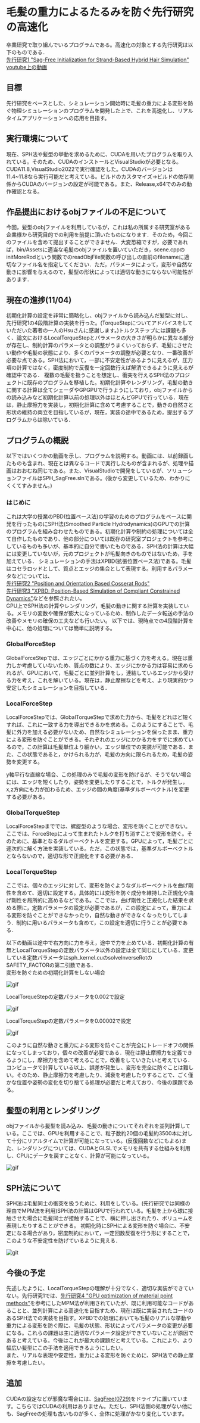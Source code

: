 # 毛髪の重力によるたるみを防ぐ先行研究の高速化
卒業研究で取り組んでいるプログラムである。高速化の対象とする先行研究は以下のものである．  
[先行研究1 "Sag-Free Initialization for Strand-Based Hybrid Hair Simulation"](https://dl.acm.org/doi/10.1145/3592143)  
[youtube上の動画](https://www.youtube.com/watch?v=jF3CgUt3ekk)
## 目標
先行研究をベースとした、シミュレーション開始時に毛髪の重力による変形を防ぐ物理シミュレーションのプログラムを開発した上で、これを高速化し、リアルタイムアプリケーションへの応用を目指す。

## 実行環境について
現在、SPH法や髪型の挙動を求めるために、CUDAを用いたプログラムを取り入れている。そのため、CUDAのインストールとVisualStudioが必要となる。CUDA11.8,VisualStudio2022で実行確認をした。CUDAのバージョンは11.4~11.8なら実行可能だと考えている。ビルドのカスタマイズ->ビルドの依存関係からCUDAのバージョンの設定が可能である。また、Release,x64でのみの動作確認となる。

## 作品提出におけるobjファイルの不足について
今回，髪型のobjファイルを利用しているが，これは私の所属する研究室がある企業様から研究目的での利用を前提に頂いたものになります．そのため，今回このファイルを含めて提出することができません．大変恐縮ですが，必要であれば，bin/Assetsに適当な毛髪のobjファイルを置いていただき，scene.cppのinitMoreRodという関数でのreadObjFile関数の呼び出しの直前のfilenameに適切なファイル名を指定してください．ただ，パラメータによって，変形や自然な動きに影響を与えるので，髪型の形状によっては適切な動きにならない可能性があります．

## 現在の進捗(11/04)
初期化計算の設定を非常に簡略化し、objファイルから読み込んだ髪型に対し、先行研究1の4段階計算の実装を行った。(TorqueStepについてアドバイスをしていただいた著者の一人のHsuさんに感謝します。)トルクステップには課題も多く、論文におけるLocalTorqueStepとパラメータの大きさが明らかに異なる部分が存在し、制約計算のパラメータとの調整がうまくいっておらず、毛髪にさせたい動作や毛髪の状態により、多くのパラメータの調整が必要となり、一番改善が必要な点である。SPH法において，一部に不安定性があるように見えるが，圧力項の計算ではなく，密度制約で反復を一定回数行えば解消できるように見えるが確認中である．
複数の毛髪を扱うことを想定し、衝突を行えるSPH法のプロジェクトに既存のプログラムを移植した。初期化計算やレンダリング，毛髪の動きに関する計算は全てシェーダやGPGPUで行うようにしており，objファイルからの読み込みなど初期化計算以前の処理以外はほとんどGPUで行っている．現在は，静止摩擦力を実装し，初期化計算に含めて考慮することで，動きの自然さと形状の維持の両立を目指しているが，現在，実装の途中であるため，提出するプログラムからは除いている．

## プログラムの概説
以下ではいくつかの動画を示し、プログラムを説明する。動画には、以前録画したものも含まれ、現在とは異なるコードで実行したものが含まれるが、処理や描画はおおむね同じである。また、VisualStudioで開発をしているが、ソリューションファイルはSPH_SagFree.slnである。(後から変更しているため、わかりにくくてすみません。)

### はじめに
これは大学の授業のPBD(位置ベース法)の学習のためのプログラムをベースに開発を行ったものにSPH法(Smoothed Particle Hydrodynamics)のGPUでの計算のプログラムを組み合わせたものである。初期化計算や制約の処理については全て自作したものであり、他の部分については既存の研究室プロジェクトを参考にしているものも多いが、基本的に自分で書いたものである．SPH法の計算は大幅には変更していないが，元のプロジェクトが毛髪向きのものではないため，手を加えている．
シミュレーションの手法はXPBD(拡張位置ベース法)である。毛髪はコセラロッドとして、質点とエッジの集合として表現する。利用するパラメータなどについては、  
[先行研究2 "Position and Orientation Based Cosserat Rods"](https://diglib.eg.org/items/eb5dd4ac-529c-4d6b-86ab-454cec714272)  
[先行研究3 "XPBD: Position-Based Simulation of Compliant Constrained Dynamics"](https://matthias-research.github.io/pages/publications/XPBD.pdf)などを参照されたい。  
GPU上でSPH法の計算やレンダリング，毛髪の動きに関する計算を実装している。メモリの変数や確保が膨大になっているため、制作したデータ転送の手法の改善やメモリの確保の工夫なども行いたい。
以下では、現時点での4段階計算を中心に、他の処理については簡単に説明する。

### GlobalForceStep
GlobalForceStepでは、エッジごとにかかる重力に基づく力を考える。現在は重力しか考慮していないため、質点の数により、エッジにかかる力は容易に求められるが、GPUにおいて，毛髪ごとに並列計算をし，連結しているエッジから受ける力を考え，これを解いている。現在は，静止摩擦などを考え、より現実的かつ安定したシミュレーションを目指している．
### LocalForceStep
LocalForceStepでは、GlobalTorqueStepで求めた力から、毛髪をどれほど短くすれば、これに一致する力を導出できるかを求める。このようにすることで、毛髪に外力を加える必要がないため、自然なシミュレーションを保ったまま、重力による変形を防ぐことができる。それぞれのエッジにかかる力をすでに求めているので，この計算は毛髪単位より細かい，エッジ単位での実装が可能である．また、この状態であると，かけられる力が，毛髪の方向に限られるため，毛髪の姿勢を変更する。  

y軸平行な直線な場合、この処理のみで毛髪の変形を防げるが、そうでない場合には、エッジを短くしたり，姿勢を変更したりすることで，トルクが発生し，x,z方向にも力が加わるため、エッジの間の角度(基準ダルボーベクトル)を変更する必要がある。
### GlobalTorqueStep
LocalForceStepまででは、螺旋型のような場合、変形を防ぐことができない。ここでは、ForceStepによって生まれたトルクを打ち消すことで変形を防ぐ。そのために、基準となるダルボーベクトルを変更する。GPUによって，毛髪ごとに逐次的に解く方法を実装している。ただ，この状態では，基準ダルボーベクトルとならないので，適切な形で正規化をする必要がある．
### LocalTorqueStep
ここでは、個々のエッジに対して、変形を防ぐようなダルボーベクトルを曲げ剛性を含めて、適切に設定する。具体的には変形を防ぐ成分を維持した正規化や曲げ剛性を局所的に高めるなどである。ここでは，曲げ剛性と正規化した結果を求める際に，定数パラメータの設定が必要であるが，この設定によって，重力による変形を防ぐことができなかったり，自然な動きができなくなったりしてしまう．制約に用いるパラメータも含めて，この設定を適切に行うことが必要である．  
  
  以下の動画は途中で右方向に力を与え，途中で力を止めている．初期化計算の有無とLocalTorqueStepの定数パラメータ以外の設定は全て同じにしている．変更している定数パラメータはsph_kernel.cuのsolveInverseRotのSAFETY_FACTORの第二引数である．  
  変形を防ぐための初期化計算をしない場合

![gif](./Videos/GPU_SagFree_SPH(Naive).gif)

LocalTorqueStepの定数パラメータを0.002で設定

![gif](./Videos/GPU_SagFree_SPH(0.002f).gif)

LocalTorqueStepの定数パラメータを0.00002で設定

![gif](./Videos/GPU_SagFree_SPH(0.00002f).gif)

このように自然な動きと重力による変形を防ぐことが完全にトレードオフの関係になってしまっており，個々の改善が必要である．現在は静止摩擦力を定義できるようにし，摩擦力を含めて考えることで，改善をしていきたいと考えている．
コンピュータで計算している以上、誤差が発生し、変形を完全に防ぐことは難しい。そのため、静止摩擦力を考慮したり、減衰を考慮したりすることで、ごく僅かな位置や姿勢の変化を切り捨てる処理が必要だと考えており、今後の課題である。

## 髪型の利用とレンダリング
objファイルから髪型を読み込み、毛髪の動きについてそれぞれを並列計算している。ここでは、GPUを利用することで、粒子数約20個の毛髪約3500本に対して十分にリアルタイムで計算が可能になっている。(反復回数などにもよる)また、レンダリングについては、CUDAとGLSLでメモリを共有する仕組みを利用し、CPUにデータを戻すことなく、計算が可能になっている。

![gif](./Videos/HairRendering.gif)

## SPH法について
SPH法は毛髪同士の衝突を扱うために、利用をしている。(先行研究では同様の理由でMPM法を利用)SPH法の計算はGPUで行われている。毛髪を上から球に接触させた場合に毛髪同士が接触することで、横に押し出されたり、ボリュームを表現したりすることができる。
初期化時にSPHによる変形を防ぐ場合に、不安定になる場合があり，密度制約において，一定回数反復を行う形にすることで，このような不安定性を防げているように見える．

![git](./Videos/SPH_Simulation.gif)

## 今後の予定
先述したように、LocalTorqueStepの理解が十分でなく、適切な実装ができていない。先行研究1では、[先行研究4 "GPU optimization of material point methods"](https://dl.acm.org/doi/10.1145/3272127.3275044)を参考にしたMPM法が利用されていたが、既に利用可能なコードがあることと、並列計算による高速化を目指すため、現在は既に実装されたコードのあるSPH法での実装を目指す。XPBDでの処理においても毛髪のリアルな挙動や重力による変形を防ぐ際に、毛髪の状態、形状によってパラメータの変更が必要になる。これらの課題は主に適切なパラメータ設定ができていないことが原因であると考えている。今後はこれが最大の課題だと考えている。これにより、より幅広い髪型にこの手法を適用できるようにしたい。  
また、リアルな表現や安定性，重力による変形を防ぐために、SPH法での静止摩擦を考慮したい。

## 追加
CUDAの設定などが邪魔な場合には、[SagFree(0729)](https://drive.google.com/file/d/179vAO3zN-ElpYKOv6M4ADTrcHQfQ0Mx8/view?usp=sharing)をドライブに置いています。こちらではCUDAの利用はありません。ただし、SPH法側の処理がない他にも、SagFreeの処理も古いものが多く、全体に処理がかなり変化しています。
